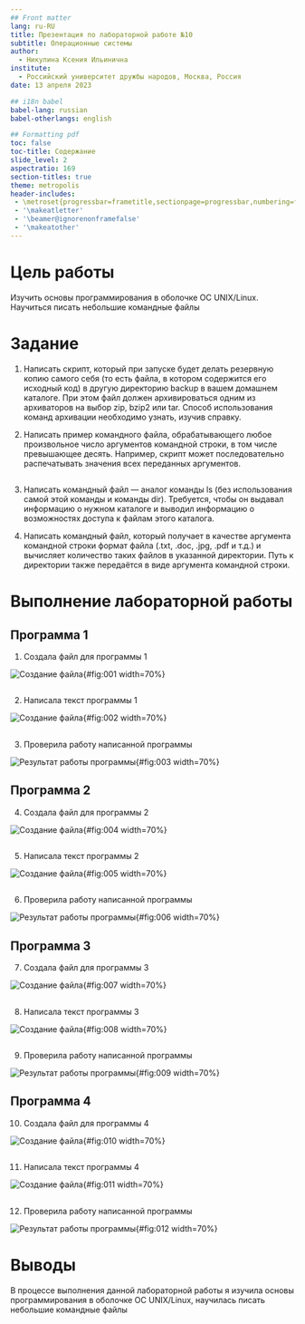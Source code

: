 ```yaml
---
## Front matter
lang: ru-RU
title: Презентация по лабораторной работе №10
subtitle: Операционные системы
author:
  - Никулина Ксения Ильинична
institute:
  - Российский университет дружбы народов, Москва, Россия
date: 13 апреля 2023

## i18n babel
babel-lang: russian
babel-otherlangs: english

## Formatting pdf
toc: false
toc-title: Содержание
slide_level: 2
aspectratio: 169
section-titles: true
theme: metropolis
header-includes:
 - \metroset{progressbar=frametitle,sectionpage=progressbar,numbering=fraction}
 - '\makeatletter'
 - '\beamer@ignorenonframefalse'
 - '\makeatother'
---
```


# Цель работы

Изучить основы программирования в оболочке ОС UNIX/Linux. Научиться писать небольшие командные файлы

# Задание

1. Написать скрипт, который при запуске будет делать резервную копию самого себя (то есть файла, в котором содержится его исходный код) в другую директорию backup в вашем домашнем каталоге. При этом файл должен архивироваться одним из архиваторов на выбор zip, bzip2 или tar. Способ использования команд архивации необходимо узнать, изучив справку.

2. Написать пример командного файла, обрабатывающего любое произвольное число
аргументов командной строки, в том числе превышающее десять. Например, скрипт
может последовательно распечатывать значения всех переданных аргументов.

##

3. Написать командный файл — аналог команды ls (без использования самой этой команды и команды dir). Требуется, чтобы он выдавал информацию о нужном каталоге
и выводил информацию о возможностях доступа к файлам этого каталога.

4. Написать командный файл, который получает в качестве аргумента командной строки формат файла (.txt, .doc, .jpg, .pdf и т.д.) и вычисляет количество таких файлов в указанной директории. Путь к директории также передаётся в виде аргумента командной строки.

# Выполнение лабораторной работы
## Программа 1
1. Создала файл для программы 1

![Создание файла](image/1.png){#fig:001 width=70%}

##

2. Написала текст программы 1 

![Создание файла](image/2.png){#fig:002 width=70%}

##

3. Проверила работу написанной программы 

![Результат работы программы](image/3.png){#fig:003 width=70%}

## Программа 2

4. Создала файл для программы 2 

![Создание файла](image/4.png){#fig:004 width=70%}

##

5. Написала текст программы 2 

![Создание файла](image/5.png){#fig:005 width=70%}

##

6. Проверила работу написанной программы 

![Результат работы программы](image/6.png){#fig:006 width=70%}

## Программа 3

7. Создала файл для программы 3 

![Создание файла](image/7.png){#fig:007 width=70%}

##

8. Написала текст программы 3 

![Создание файла](image/8.png){#fig:008 width=70%}

##

9. Проверила работу написанной программы 

![Результат работы программы](image/9.png){#fig:009 width=70%}

## Программа 4 

10. Создала файл для программы 4 

![Создание файла](image/10.png){#fig:010 width=70%}

##

11. Написала текст программы 4 

![Создание файла](image/11.png){#fig:011 width=70%}

##

12. Проверила работу написанной программы 

![Результат работы программы](image/12.png){#fig:012 width=70%}

# Выводы

В процессе выполнения данной лабораторной работы я изучила основы программирования в оболочке ОС UNIX/Linux, научилась писать небольшие командные файлы


